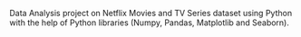 Data Analysis project on Netflix Movies and TV Series dataset using Python with the help of Python libraries (Numpy, Pandas, Matplotlib and Seaborn).

